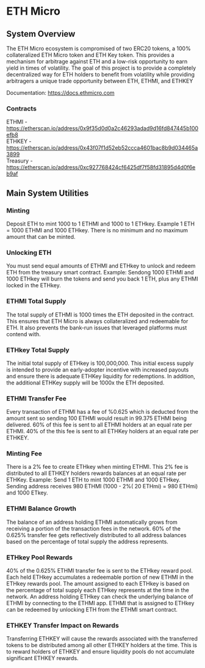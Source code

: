 # ETH Micro


## System Overview
The ETH Micro ecosystem is compromised of two ERC20 tokens, a 100% collateralized ETH Micro token and ETH Key token. This provides a mechanism for arbitrage against ETH and a low-risk opportunity to earn yield in times of volatility. The goal of this project is to provide a completely decentralized way for ETH holders to benefit from volatility while providing arbitragers a unique trade opportunity between ETH, ETHMI, and ETHKEY

Documentation: https://docs.ethmicro.com

### Contracts
ETHMI - https://etherscan.io/address/0x9f35d0d0a2c46293adad9d16fd847445b100efb8  
ETHKEY - https://etherscan.io/address/0x43f07f1d52eb52ccca4601bac8b9d034465a3899  
Treasury - https://etherscan.io/address/0xc927768424cf6425df7f58fd31895d4d0f6eb9af  



## Main System Utilities
### Minting
Deposit ETH to mint 1000 to 1 ETHMI and 1000 to 1 ETHkey. Example 1 ETH = 1000 ETHMI and 1000 ETHkey. There is no minimum and no maximum amount that can be minted.

### Unlocking ETH
You must send equal amounts of ETHMI and ETHkey to unlock and redeem ETH from the treasury smart contract. Example: Sendong 1000 ETHMI and 1000 ETHkey will burn the tokens and send you back 1 ETH, plus any ETHMI locked in the ETHkey.

### ETHMI Total Supply
The total supply of ETHMI is 1000 times the ETH deposited in the contract. This ensures that ETH Micro is always collateralized and redeemable for ETH. It also prevents the bank-run issues that leveraged platforms must contend with.

### ETHkey Total Supply
The initial total supply of ETHkey is 100,000,000. This initial excess supply is intended to provide an early-adopter incentive with increased payouts and ensure there is adequate ETHKey liquidity for redemptions. In addition, the additional ETHKey supply will be 1000x the ETH deposited.

### ETHMI Transfer Fee
Every transaction of ETHMI has a fee of %0.625 which is deducted from the amount sent so sending 100 ETHMI would result in 99.375 ETHMI being delivered. 60% of this fee is sent to all ETHMI holders at an equal rate per ETHMI. 40% of the this fee is sent to all ETHKey holders at an equal rate per ETHKEY.

### Minting Fee
There is a 2% fee to create ETHkey when minting ETHMI. This 2% fee is distributed to all ETHKEY holders rewards balances at an equal rate per ETHKey.
Example: Send 1 ETH to mint 1000 ETHMI and 1000 ETHkey. Sending address receives 980 ETHMI (1000 - 2%( 20 ETHmi) = 980 ETHmi) and 1000 ETkey.

### ETHMI Balance Growth
The balance of an address holding ETHMI automatically grows from receiving a portion of the transaction fees in the network. 60% of the 0.625% transfer fee gets reflectively distributed to all address balances based on the percentage of total supply the address represents.

### ETHkey Pool Rewards
40% of the 0.625% ETHMI transfer fee is sent to the ETHkey reward pool. Each held ETHkey accumulates a redeemable portion of new ETHMI in the ETHkey rewards pool. The amount assigned to each ETHkey is based on the percentage of total supply each ETHkey represents at the time in the network. An address holding ETHkey can check the underlying balance of ETHMI by connecting to the ETHMI app. ETHMI that is assigned to ETHkey can be redeemed by unlocking ETH from the ETHMI smart contract.

### ETHKEY Transfer Impact on Rewards
Transferring ETHKEY will cause the rewards associated with the transferred tokens to be distributed among all other ETHKEY holders at the time. This is to reward holders of ETHKEY and ensure liquidity pools do not accumulate significant ETHKEY rewards.
